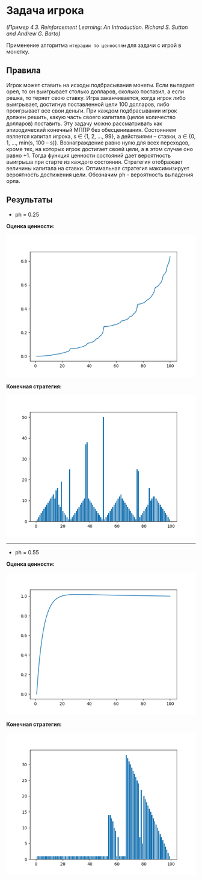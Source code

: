 # Задача игрока
*(Пример 4.3. Reinforcement Learning: An Introduction. Richard S. Sutton and Andrew G. Barto)*

Применение алгоритма `итерации по ценностям` для задачи с игрой в монетку. 

## Правила
Игрок может ставить на исходы подбрасывания монеты. Если выпадает орел, то он выигрывает столько долларов, сколько поставил, а если решка, то теряет свою ставку. Игра заканчивается, когда игрок либо выигрывает, достигнув поставленной цели 100 долларов, либо проигрывает все свои
деньги. При каждом подбрасывании игрок должен решить, какую часть своего капитала (целое количество долларов) поставить. Эту задачу можно рассматривать
как эпизодический конечный МППР без обесценивания. Состоянием является капитал игрока, s ∈ {1, 2, …, 99}, а действиями – ставки, a ∈ {0, 1, …, min(s, 100 – s)}.
Вознаграждение равно нулю для всех переходов, кроме тех, на которых игрок достигает своей цели, а в этом случае оно равно +1. Тогда функция ценности состояний дает вероятность выигрыша при старте из каждого состояния. Стратегия отображает величины капитала на ставки. Оптимальная стратегия максимизирует
вероятность достижения цели. Обозначим ph - вероятность выпадения орла.

## Результаты
+ ph = 0.25

**Оценка ценности:**

![state function graph](https://github.com/Oginsky/reinforcement_learning/raw/main/data/graphs/coin/value_function_ph=0.25.png)

**Конечная стратегия:**

![policy graph](https://github.com/Oginsky/reinforcement_learning/raw/main/data/graphs/coin/policy_ph=0.25.png)

---

+ ph = 0.55

**Оценка ценности:**

![state function graph](https://github.com/Oginsky/reinforcement_learning/raw/main/data/graphs/coin/value_function_ph=0.55.png)

**Конечная стратегия:**

![policy graph](https://github.com/Oginsky/reinforcement_learning/raw/main/data/graphs/coin/policy_ph=0.55.png)
